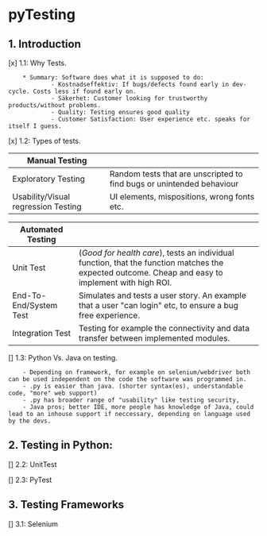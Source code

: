 # pyTesting


## 1. Introduction

[x] 1.1: Why Tests.
        
        * Summary: Software does what it is supposed to do:
                - Kostnadseffektiv: If bugs/defects found early in dev-cycle. Costs less if found early on.
                - Säkerhet: Customer looking for trustworthy products/without problems.
                - Quality: Testing ensures good quality
                - Customer Satisfaction: User experience etc. speaks for itself I guess.

[x]	1.2: Types of tests.

| Manual Testing 	|   	|
|----------------	|---	|
| Exploratory Testing              	| Random tests that are unscripted to find bugs or unintended behaviour	|
| Usability/Visual regression Testing              	| UI elements, mispositions, wrong fonts etc. 	|


| Automated Testing 	|   	|
|-------------------	|---	|
| Unit Test        	       | (*Good for health care*), tests an individual function, that the function matches the expected outcome. Cheap and easy to implement with high ROI. 	|
| End-To-End/System Test          	| Simulates and tests a user story. An example that a user "can login" etc, to ensure a bug free experience.	|
| Integration Test     	| Testing for example the connectivity and data transfer between implemented modules. 	|

[]	1.3: Python Vs. Java on testing.

        - Depending on framework, for example on selenium/webdriver both can be used independent on the code the software was programmed in.
        - .py is easier than java. (shorter syntax(es), understandable code, "more" web support)
        - .py has broader range of "usability" like testing security, 
        - Java pros; better IDE, more people has knowledge of Java, could lead to an inhouse support if neccessary, depending on language used by the devs.


## 2. Testing in Python:

[]	2.2: UnitTest

[]	2.3: PyTest

## 3. Testing Frameworks 

[]      3.1: Selenium



